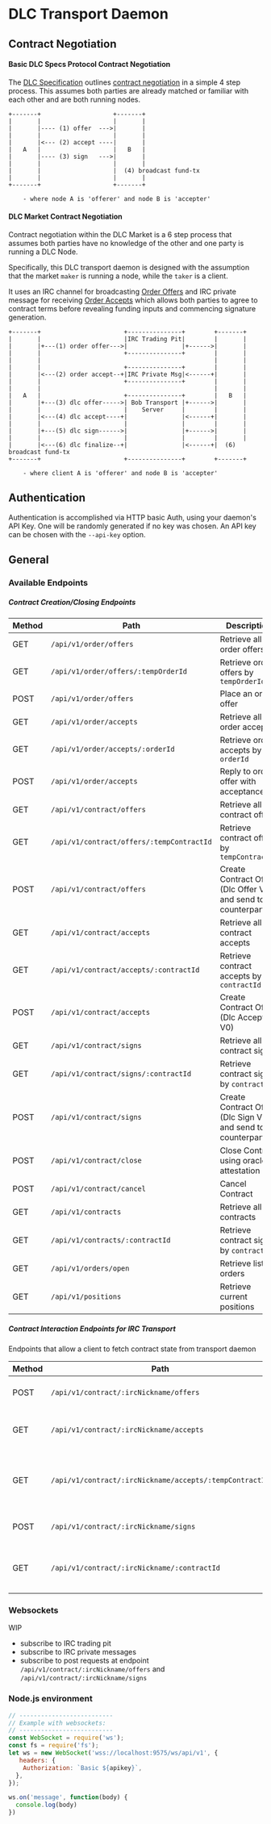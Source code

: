 # DLC Transport Daemon

## Contract Negotiation

#### Basic DLC Specs Protocol Contract Negotiation
The [DLC Specification](https://github.com/discreetlogcontracts/dlcspecs) outlines [contract negotiation](https://github.com/discreetlogcontracts/dlcspecs/blob/master/Protocol.md#contract-negotiation) in a simple 4 step process. This assumes both parties are already matched or familiar with each other and are both running nodes. 

```
+-------+                    +-------+
|       |                    |       |
|       |---- (1) offer  --->|       |
|       |                    |       |
|       |<--- (2) accept ----|       |
|   A   |                    |   B   |
|       |---- (3) sign   --->|       |
|       |                    |       |
|       |                    |  (4) broadcast fund-tx
|       |                    |       |
+-------+                    +-------+

    - where node A is 'offerer' and node B is 'accepter'
```

#### DLC Market Contract Negotiation
Contract negotiation within the DLC Market is a 6 step process that assumes both parties have no knowledge of the other and one party is running a DLC Node. 

Specifically, this DLC transport daemon is designed with the assumption that the market `maker` is running a node, while the `taker` is a client.

It uses an IRC channel for broadcasting [Order Offers](https://github.com/atomicfinance/node-dlc/blob/master/packages/messaging/lib/messages/OrderOffer.ts#L26) and IRC private message for receiving [Order Accepts](https://github.com/atomicfinance/node-dlc/blob/master/packages/messaging/lib/messages/OrderAccept.ts#L26) which allows both parties to agree to contract terms before revealing funding inputs and commencing signature generation.

```
+-------+                       +---------------+        +-------+
|       |                       |IRC Trading Pit|        |       |
|       |+---(1) order offer--->|               |+------>|       |
|       |                       +---------------+        |       |
|       |                                                |       |
|       |                       +---------------+        |       |
|       |<---(2) order accept--+|IRC Private Msg|<------+|       |
|       |                       +---------------+        |       |
|       |                                                |       |
|   A   |                       +---------------+        |   B   |
|       |+---(3) dlc offer----->| Bob Transport |+------>|       |
|       |                       |    Server     |        |       |
|       |<---(4) dlc accept----+|               |<------+|       |
|       |                       |               |        |       |
|       |+---(5) dlc sign------>|               |+------>|       |
|       |                       |               |        |       |
|       |<---(6) dlc finalize--+|               |<------+|  (6) broadcast fund-tx
+-------+                       +---------------+        +-------+

    - where client A is 'offerer' and node B is 'accepter'
```

## Authentication

Authentication is accomplished via HTTP basic Auth, using your daemon's API Key. One will be randomly generated if no key was chosen. An API key can be chosen with the `--api-key` option.

## General

### Available Endpoints

##### Contract Creation/Closing Endpoints

| Method   | Path                                      | Description                                                    |
| -------- | ----------------------------------------- | -------------------------------------------------------------- |
| GET      | `/api/v1/order/offers`                    | Retrieve all order offers                                      |
| GET      | `/api/v1/order/offers/:tempOrderId`       | Retrieve order offers by `tempOrderId`                         |
| POST     | `/api/v1/order/offers`                    | Place an order offer                                           |
| GET      | `/api/v1/order/accepts`                   | Retrieve all order accepts                                     |
| GET      | `/api/v1/order/accepts/:orderId`          | Retrieve order accepts by `orderId`                            |
| POST     | `/api/v1/order/accepts`                   | Reply to order offer with acceptance                           |
| GET      | `/api/v1/contract/offers`                 | Retrieve all contract offers                                   |
| GET      | `/api/v1/contract/offers/:tempContractId` | Retrieve contract offers by `tempContractId`                   |
| POST     | `/api/v1/contract/offers`                 | Create Contract Offer (Dlc Offer V0) and send to counterparty  |
| GET      | `/api/v1/contract/accepts`                | Retrieve all contract accepts                                  |
| GET      | `/api/v1/contract/accepts/:contractId`    | Retrieve contract accepts by `contractId`                      |
| POST     | `/api/v1/contract/accepts`                | Create Contract Offer (Dlc Accept V0)                          |
| GET      | `/api/v1/contract/signs`                  | Retrieve all contract signs                                    |
| GET      | `/api/v1/contract/signs/:contractId`      | Retrieve contract signs by `contractId`                        |
| POST     | `/api/v1/contract/signs`                  | Create Contract Offer (Dlc Sign V0) and send to counterparty   |
| POST     | `/api/v1/contract/close`                  | Close Contract using oracle attestation                        |
| POST     | `/api/v1/contract/cancel`                 | Cancel Contract                                                |
| GET      | `/api/v1/contracts`                       | Retrieve all contracts                                         |
| GET      | `/api/v1/contracts/:contractId`           | Retrieve contract signs by `contractId`                        |
| GET      | `/api/v1/orders/open`                     | Retrieve list of orders                                        |
| GET      | `/api/v1/positions`                       | Retrieve current positions                                     |

##### Contract Interaction Endpoints for IRC Transport
Endpoints that allow a client to fetch contract state from transport daemon

| Method   | Path                         | Description                                                                              |
| -------- | ---------------------------  | ---------------------------------------------------------------------------------------- |
| POST     | `/api/v1/contract/:ircNickname/offers`                  | Send contract offer to counterparty                           |
| GET      | `/api/v1/contract/:ircNickname/accepts`                 | Retrieve all contract accepts by `ircNickname`                |
| GET      | `/api/v1/contract/:ircNickname/accepts/:tempContractId` | Retrive contract accept by `ircNickname` and `tempContractId` |
| POST     | `/api/v1/contract/:ircNickname/signs`                   | Send contract sign to counterparty                            |
| GET      | `/api/v1/contract/:ircNickname/:contractId`             | Retrieve contract by `ircNickname` and `tempContractId`       |

### Websockets

WIP
- subscribe to IRC trading pit
- subscribe to IRC private messages
- subscribe to post requests at endpoint `/api/v1/contract/:ircNickname/offers` and `/api/v1/contract/:ircNickname/signs`

### Node.js environment

```js
// --------------------------
// Example with websockets:
// --------------------------
const WebSocket = require('ws');
const fs = require('fs');
let ws = new WebSocket('wss://localhost:9575/ws/api/v1', {
   headers: {
    Authorization: `Basic ${apikey}`,
  },
});

ws.on('message', function(body) {
  console.log(body)
})
```

